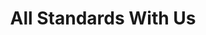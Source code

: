 ---
uuid: e11c9245-fb29-45f8-8b75-e34fc04d0afa
locale: en-CA
title: All Standards With Us
linking:
  type: link
  link: https://standards.inclusivedesign.ca/projects/all-standards/
shortTitle: ''
order: 1
thumbnailAltText: ''
description: |-
  Creating standards that are accessible and inclusive by involving disabled and Deaf people in the process of standards development.
  
  Créer des normes accessibles et inclusives en impliquant les personnes handicapées et Sourdes dans le processus d’élaboration des normes.
---
